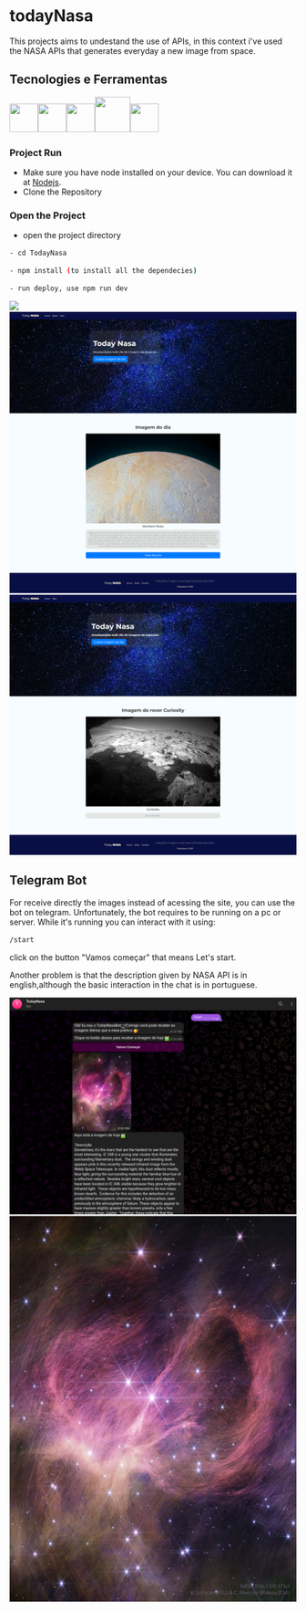 # todayNasa

This projects aims to undestand the use of APIs, in this context i've used the NASA APIs that generates everyday a new image from space. 

## Tecnologies e Ferramentas
<img src="https://cdn.jsdelivr.net/gh/devicons/devicon/icons/react/react-original-wordmark.svg" width="50" height="50" /><img src="https://cdn.jsdelivr.net/gh/devicons/devicon/icons/javascript/javascript-original.svg" width="50" height="50" /><img src="https://cdn.jsdelivr.net/gh/devicons/devicon/icons/html5/html5-original.svg" width="50" height="50" /><img src="https://cdn.jsdelivr.net/gh/devicons/devicon/icons/css3/css3-original-wordmark.svg" width="62" height="62" /><img src="https://cdn.jsdelivr.net/gh/devicons/devicon/icons/git/git-original.svg" width="50" height="50" />


### Project Run
- Make sure you have node installed on your device. You can download it at [Nodejs](https://nodejs.org/).
- Clone the  Repository

### Open the Project
- open the project directory
  
```sh
- cd TodayNasa
 ```
```sh
- npm install (to install all the dependecies)
 ```
```sh
- run deploy, use npm run dev
 ```
<img src="./pageNasa.png">

<img src="./pluto.png">

<img src="./rover.png">


## Telegram Bot

For receive directly the images instead of acessing the site, you can use the bot on telegram. Unfortunately, the bot requires to be running on a pc or server. 
While it's running you can interact with it using:
```sh
/start
```

click on the button "Vamos começar" that means Let's start. 

Another problem is that the description given by NASA API is in english,although the basic interaction in the chat is in portuguese.

<img src="./bot.png">
<img src="./botimg.jpg">



